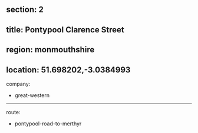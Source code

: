 section: 2
----
title: Pontypool Clarence Street
----
region: monmouthshire
----
location: 51.698202,-3.0384993
----
company:
- great-western
----
route:
- pontypool-road-to-merthyr
